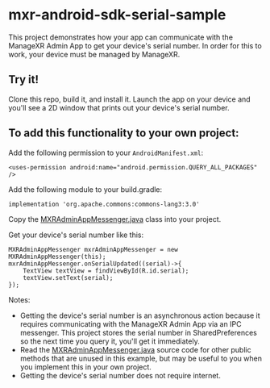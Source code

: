 # mxr-android-sdk-serial-sample

This project demonstrates how your app can communicate with the ManageXR Admin App to get your device's serial number. In order for this to work, your device must be managed by ManageXR.

## Try it!

Clone this repo, build it, and install it. Launch the app on your device and you'll see a 2D window that prints out your device's serial number.

## To add this functionality to your own project:

Add the following permission to your `AndroidManifest.xml`:

`<uses-permission android:name="android.permission.QUERY_ALL_PACKAGES" />`

Add the following module to your build.gradle:

`implementation 'org.apache.commons:commons-lang3:3.0'`

Copy the [MXRAdminAppMessenger.java](https://github.com/ManageXR/mxr-java-sdk-serial-sample/blob/master/app/src/main/java/com/managexr/getserialsample/MXRAdminAppMessenger.java) class into your project.

Get your device's serial number like this:
```
MXRAdminAppMessenger mxrAdminAppMessenger = new MXRAdminAppMessenger(this);
mxrAdminAppMessenger.onSerialUpdated((serial)->{
    TextView textView = findViewById(R.id.serial);
    textView.setText(serial);
});
```
Notes: 
- Getting the device's serial number is an asynchronous action because it requires communicating with the ManageXR Admin App via an IPC messenger. This project stores the serial number in SharedPreferences so the next time you query it, you'll get it immediately. 
- Read the [MXRAdminAppMessenger.java](https://github.com/ManageXR/mxr-java-sdk-serial-sample/blob/master/app/src/main/java/com/managexr/getserialsample/MXRAdminAppMessenger.java)  source code for other public methods that are unused in this example, but may be useful to you when you implement this in your own project. 
- Getting the device's serial number does not require internet.


